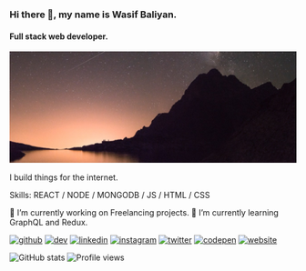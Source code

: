<!-- <div>
    <div>
        <h5>Hey there!</h5>
        <h1>I'm Wasif Baliyan.</h1>
        <p>I build things for the internet.<p>
        <p>Thanks for stopping by.</p>
        <p>
            Get in touch <a href="https://wasifbaliyan.github.io">wasifbaliyan</a>
        </p>
    </div>
</div> -->

<!-- Hey there!

### I'm Wasif Baliyan.

_I build things for the internet._

Thanks for stopping by.

Get in touch [wasifbaliyan](https://wasifbaliyan.github.io) -->

### Hi there 👋, my name is Wasif Baliyan.

#### Full stack web developer.

![Full stack web developer.](https://raw.githubusercontent.com/wasifbaliyan/wasifbaliyan/master/reame-image.jpg)

I build things for the internet.

Skills: REACT / NODE / MONGODB / JS / HTML / CSS

🔭 I’m currently working on Freelancing projects.
🌱 I’m currently learning GraphQL and Redux.

[<img src='https://cdn.jsdelivr.net/npm/simple-icons@3.0.1/icons/github.svg' alt='github' height='40'>](https://github.com/wasifbaliyan) [<img src='https://cdn.jsdelivr.net/npm/simple-icons@3.0.1/icons/dev-dot-to.svg' alt='dev' height='40'>](https://dev.to/wasifbaliyan) [<img src='https://cdn.jsdelivr.net/npm/simple-icons@3.0.1/icons/linkedin.svg' alt='linkedin' height='40'>](https://www.linkedin.com/in/wasifbaliyan/) [<img src='https://cdn.jsdelivr.net/npm/simple-icons@3.0.1/icons/instagram.svg' alt='instagram' height='40'>](https://www.instagram.com/wasifbaliyan/) [<img src='https://cdn.jsdelivr.net/npm/simple-icons@3.0.1/icons/twitter.svg' alt='twitter' height='40'>](https://twitter.com/wasifbaliyan) [<img src='https://cdn.jsdelivr.net/npm/simple-icons@3.0.1/icons/codepen.svg' alt='codepen' height='40'>](https://codepen.io/wasifbaliyan) [<img src='https://cdn.jsdelivr.net/npm/simple-icons@3.0.1/icons/icloud.svg' alt='website' height='40'>](wasifbaliyan.github.io)

![GitHub stats](https://github-readme-stats.vercel.app/api?username=wasifbaliyan&show_icons=true) ![Profile views](https://gpvc.arturio.dev/wasifbaliyan)
